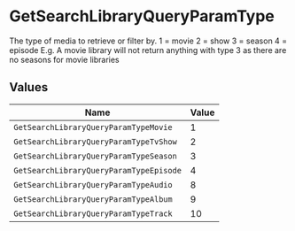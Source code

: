 # GetSearchLibraryQueryParamType

The type of media to retrieve or filter by.
1 = movie
2 = show
3 = season
4 = episode
E.g. A movie library will not return anything with type 3 as there are no seasons for movie libraries



## Values

| Name                                    | Value                                   |
| --------------------------------------- | --------------------------------------- |
| `GetSearchLibraryQueryParamTypeMovie`   | 1                                       |
| `GetSearchLibraryQueryParamTypeTvShow`  | 2                                       |
| `GetSearchLibraryQueryParamTypeSeason`  | 3                                       |
| `GetSearchLibraryQueryParamTypeEpisode` | 4                                       |
| `GetSearchLibraryQueryParamTypeAudio`   | 8                                       |
| `GetSearchLibraryQueryParamTypeAlbum`   | 9                                       |
| `GetSearchLibraryQueryParamTypeTrack`   | 10                                      |